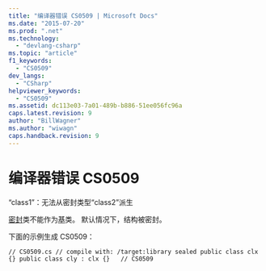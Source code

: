 ```yaml
---
title: "编译器错误 CS0509 | Microsoft Docs"
ms.date: "2015-07-20"
ms.prod: ".net"
ms.technology: 
  - "devlang-csharp"
ms.topic: "article"
f1_keywords: 
  - "CS0509"
dev_langs: 
  - "CSharp"
helpviewer_keywords: 
  - "CS0509"
ms.assetid: dc113e03-7a01-489b-b886-51ee056fc96a
caps.latest.revision: 9
author: "BillWagner"
ms.author: "wiwagn"
caps.handback.revision: 9
---
```

# 编译器错误 CS0509
“class1”：无法从密封类型“class2”派生  
  
 [密封](../../csharp/language-reference/keywords/sealed.md)类不能作为[基](../../csharp/language-reference/keywords/base.md)类。 默认情况下，结构被密封。  
  
 下面的示例生成 CS0509：  
  
```  
// CS0509.cs // compile with: /target:library sealed public class clx {} public class cly : clx {}   // CS0509  
```